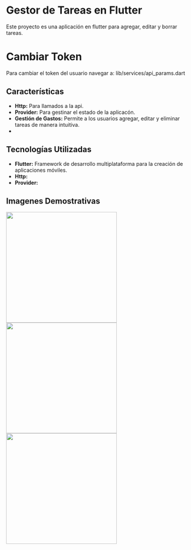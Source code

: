 # **Gestor de Tareas en Flutter**

Este proyecto es una aplicación en flutter para agregar, editar y borrar tareas. 

# **Cambiar Token**
Para cambiar el token del usuario navegar a: lib/services/api_params.dart  

## Características

- **Http:** Para llamados a la api.
- **Provider:** Para gestinar el estado de la aplicacón.
- **Gestión de Gastos:** Permite a los usuarios agregar, editar y eliminar tareas de manera intuitiva.
-

## Tecnologías Utilizadas

- **Flutter:** Framework de desarrollo multiplataforma para la creación de aplicaciones móviles.
- **Http:** 
- **Provider:**

## Imagenes Demostrativas
<img src="https://github.com/EnriquemQz/flutter_task/assets/47344835/619b55c2-a408-477a-83cc-3a7a6de57121" width="300">
<img src="https://github.com/EnriquemQz/flutter_task/assets/47344835/724fe831-6bbc-405f-ba11-a922780a278b" width="300">
<img src="https://github.com/EnriquemQz/flutter_task/assets/47344835/761c9b43-0238-4409-9bc6-adb9067f883b" width="300">

